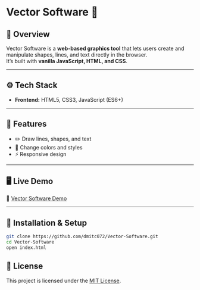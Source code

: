 # Vector Software 🎨

## 📌 Overview
Vector Software is a **web-based graphics tool** that lets users create and manipulate shapes, lines, and text directly in the browser.  
It’s built with **vanilla JavaScript, HTML, and CSS**.

---

## ⚙️ Tech Stack
- **Frontend:** HTML5, CSS3, JavaScript (ES6+)

---

## 🚀 Features
- ✏️ Draw lines, shapes, and text  
- 🎨 Change colors and styles  
- ⚡ Responsive design  

---

## 🖥️ Live Demo
🔗 [Vector Software Demo](https://dmitc072.github.io/Vector-Software/)  

---

## 📂 Installation & Setup
```bash
git clone https://github.com/dmitc072/Vector-Software.git
cd Vector-Software
open index.html
```

## 📄 License
This project is licensed under the [MIT License](https://github.com/dmitc072/Vector-Software/blob/main/LICENSE).
